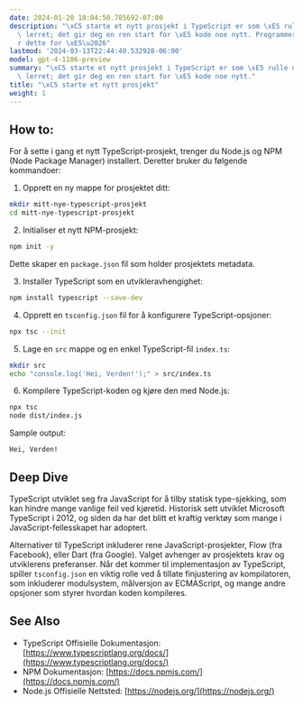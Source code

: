 ```yaml
---
date: 2024-01-20 18:04:50.785692-07:00
description: "\xC5 starte et nytt prosjekt i TypeScript er som \xE5 rulle ut et blankt\
  \ lerret; det gir deg en ren start for \xE5 kode noe nytt. Programmerere gj\xF8\
  r dette for \xE5\u2026"
lastmod: '2024-03-13T22:44:40.532928-06:00'
model: gpt-4-1106-preview
summary: "\xC5 starte et nytt prosjekt i TypeScript er som \xE5 rulle ut et blankt\
  \ lerret; det gir deg en ren start for \xE5 kode noe nytt."
title: "\xC5 starte et nytt prosjekt"
weight: 1
---
```


## How to:
For å sette i gang et nytt TypeScript-prosjekt, trenger du Node.js og NPM (Node Package Manager) installert. Deretter bruker du følgende kommandoer:

1. Opprett en ny mappe for prosjektet ditt:
```bash
mkdir mitt-nye-typescript-prosjekt
cd mitt-nye-typescript-prosjekt
```

2. Initialiser et nytt NPM-prosjekt:
```bash
npm init -y
```
Dette skaper en `package.json` fil som holder prosjektets metadata.

3. Installer TypeScript som en utvikleravhengighet:
```bash
npm install typescript --save-dev
```

4. Opprett en `tsconfig.json` fil for å konfigurere TypeScript-opsjoner:
```bash
npx tsc --init
```

5. Lage en `src` mappe og en enkel TypeScript-fil `index.ts`:
```bash
mkdir src
echo "console.log('Hei, Verden!');" > src/index.ts
```

6. Kompilere TypeScript-koden og kjøre den med Node.js:
```bash
npx tsc
node dist/index.js
```

Sample output:
```
Hei, Verden!
```

## Deep Dive
TypeScript utviklet seg fra JavaScript for å tilby statisk type-sjekking, som kan hindre mange vanlige feil ved kjøretid. Historisk sett utviklet Microsoft TypeScript i 2012, og siden da har det blitt et kraftig verktøy som mange i JavaScript-fellesskapet har adoptert. 

Alternativer til TypeScript inkluderer rene JavaScript-prosjekter, Flow (fra Facebook), eller Dart (fra Google). Valget avhenger av prosjektets krav og utviklerens preferanser. Når det kommer til implementasjon av TypeScript, spiller `tsconfig.json` en viktig rolle ved å tillate finjustering av kompilatoren, som inkluderer modulsystem, målversjon av ECMAScript, og mange andre opsjoner som styrer hvordan koden kompileres.

## See Also
- TypeScript Offisielle Dokumentasjon: [https://www.typescriptlang.org/docs/](https://www.typescriptlang.org/docs/)
- NPM Dokumentasjon: [https://docs.npmjs.com/](https://docs.npmjs.com/)
- Node.js Offisielle Nettsted: [https://nodejs.org/](https://nodejs.org/)
